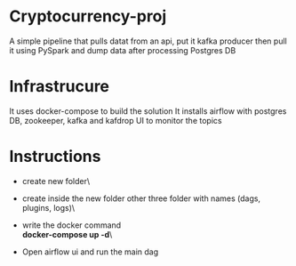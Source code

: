 # Cryptocurrency-proj
A simple pipeline that pulls datat from an api, put it kafka producer then pull it using PySpark and dump data after processing Postgres DB 

# Infrastrucure
It uses docker-compose to build the solution 
It installs airflow with postgres DB, zookeeper, kafka and kafdrop UI to monitor the topics 

# Instructions
- create new folder\
- create inside the new folder other three folder with names (dags, plugins, logs)\

- write the docker command\
    **docker-compose up -d**\
- Open airflow ui and run the main dag
